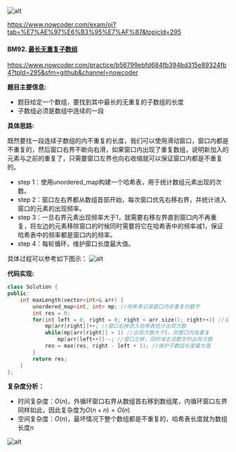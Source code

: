 ![alt](https://uploadfiles.nowcoder.com/bm/top101-head.jpg)

https://www.nowcoder.com/exam/oj?tab=%E7%AE%97%E6%B3%95%E7%AF%87&topicId=295

#### BM92. [最长无重复子数组](https://www.nowcoder.com/practice/b56799ebfd684fb394bd315e89324fb4?tpId=295&sfm=github&channel=nowcoder)

https://www.nowcoder.com/practice/b56799ebfd684fb394bd315e89324fb4?tpId=295&sfm=github&channel=nowcoder


**题目主要信息:**

- 题目给定一个数组，要找到其中最长的无重复的子数组的长度
- 子数组必须是数组中连续的一段

**具体思路:**

既然要找一段连续子数组的内不重复的长度，我们可以使用滑动窗口，窗口内都是不重复的，然后窗口右界不断向右滑，如果窗口内出现了重复数组，说明新加入的元素与之前的重复了，只需要窗口左界也向右收缩就可以保证窗口内都是不重复的。

- step 1：使用unordered_map构建一个哈希表，用于统计数组元素出现的次数。
- step 2：窗口左右界都从数组首部开始，每次窗口优先右移右界，并统计进入窗口的元素的出现频率。
- step 3：一旦右界元素出现频率大于1，就需要右移左界直到窗口内不再重复，将左边的元素移除窗口的时候同时需要将它在哈希表中的频率减1，保证哈希表中的频率都是窗口内的频率。
- step 4：每轮循环，维护窗口长度最大值。

具体过程可以参考如下图示：
![alt](https://uploadfiles.nowcoder.com/images/20220201/397721558_1643713535056/8987883CDC069556BD9ED9420A829FB9)

**代码实现:**

```cpp
class Solution {
public:
    int maxLength(vector<int>& arr) {
        unordered_map<int, int> mp; //哈希表记录窗口内非重复的数字
        int res = 0;
        for(int left = 0, right = 0; right < arr.size(); right++){ //设置窗口左右边界
            mp[arr[right]]++; //窗口右移进入哈希表统计出现次数
            while(mp[arr[right]] > 1) //出现次数大于1，则窗口内有重复
                mp[arr[left++]]--; //窗口左移，同时减去该数字的出现次数
            res = max(res, right - left + 1); //维护子数组长度最大值
        }
        return res;
    }
};
```

**复杂度分析：**

- 时间复杂度：$O(n)$，外循环窗口右界从数组首右移到数组尾，内循环窗口左界同样如此，因此复杂度为$O(n+n)=O(n)$
- 空间复杂度：$O(n)$，最坏情况下整个数组都是不重复的，哈希表长度就为数组长度$n$

![alt](https://uploadfiles.nowcoder.com/bm/top101-tail.jpg)